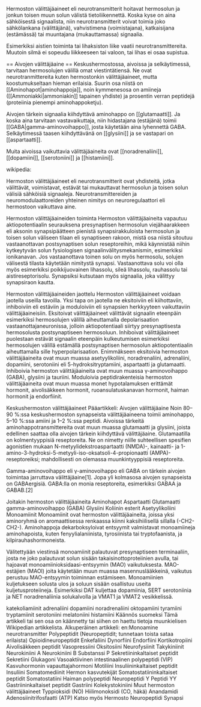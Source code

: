 Hermoston välittäjäaineet eli neurotransmitterit hoitavat hermosolun ja jonkun toisen muun solun välistä tietoliikennettä. Koska kyse on aina sähköisestä signaalista, niin neurotransmitterit voivat toimia joko sähkölankana (välittäjänä), vahvistimena (voimistajana), katkaisijana (estämässä) tai muuntajana (mukauttamassa) signaalia.

Esimerkiksi aistien toiminta tai lihaksiston liike vaatii neurotransmittereita. Muutoin silmä ei sopeudu liikkeeseen tai valoon, tai lihas ei osaa supistua.

== Aivojen välittäjäaine ==
Keskushermostossa, aivoissa ja selkäytimessä, tarvitaan hermosolujen välillä omat viestintätiensä. Ne ovat neurotranmittereita kuten hermostonkin välittäjäaineet, mutta koostumukseltaan hieman erilaisia. Suurin osa niistä on [[Aminohapot|aminohappoja]], noin kymmenesosa on amiineja ([[Ammoniakki|ammoniakin]] tapainen yhdiste) ja prosentin verran peptidejä (proteiinia pienempi aminohappoketju).

Aivojen tärkein signaalia kiihdyttävä aminohappo on [[glutamaatti]]. Ja koska aina tarvitaan vastavaikuttaja, niin hidastajana (estäjänä) toimii [[GABA|gamma-aminovoihappo]], josta käytetään aina lyhennettä GABA. Selkäytimessä taasen kiihdyttävänä on [[glysiini]] ja se vastapari on [[aspartaatti]].

Muita aivoissa vaikuttavia välittäjäaineita ovat [[noradrenaliini]], [[dopamiini]], [[serotoniini]] ja [[histamiini]].





wikipedia:

Hermoston välittäjäaineet eli neurotransmitterit ovat yhdisteitä, jotka välittävät, voimistavat, estävät tai mukauttavat hermosolun ja toisen solun välisiä sähköisiä signaaleja. Neurotransmittereiden ja neuromodulaattoreiden yhteinen nimitys on neuroregulaattori eli hermostoon vaikuttava aine.

Hermoston välittäjäaineiden toiminta
Hermoston välittäjäaineita vapautuu aktiopotentiaalin seurauksena presynaptisen hermosolun viejähaarakkeen eli aksonin synapsipäätteen pienistä synapsirakkuloista hermosolun ja toisen solun väliseen tilaan eli synaptiseen rakoon, mistä osa niistä sitoutuu vastaanottavan postsynaptisen solun reseptoreihin, mikä käynnistää niihin kytkeytyvän solun fysiologisen signaalinvälitysmekanismin, esimerkiksi ionikanavan. Jos vastaanottava toinen solu on myös hermosolu, solujen välisestä tilasta käytetään nimitystä synapsi. Vastaanottava solu voi olla myös esimerkiksi poikkijuovainen lihassolu, sileä lihassolu, rauhassolu tai aistireseptorisolu. Synapsiksi kutsutaan myös signaalia, joka välittyy synapsiraon kautta.

Hermoston välittäjäaineiden jaottelu
Hermoston välittäjäaineet voidaan jaotella useilla tavoilla. Yksi tapa on jaotella ne eksitoiviin eli kiihottaviin, inhiboiviin eli estäviin ja moduloiviin eli synapsien herkkyyteen vaikuttaviin välittäjäaineisiin. Eksitoivat välittäjäaineet välittävät signaalin eteenpäin esimerkiksi hermosolujen välillä aiheuttamalla depolarisaation vastaanottajaneuronissa, jolloin aktiopotentiaali siirtyy presynaptisesta hermosolusta postsynaptiseen hermosoluun. Inhiboivat välittäjäaineet puolestaan estävät signaalin eteenpäin kulkeutumisen esimerkiksi hermosolujen välillä estämällä postsynaptisen hermosolun aktiopotentiaalin aiheuttamalla sille hyperpolarisaation. Enimmäkseen eksitoivia hermoston välittäjäaineita ovat muun muassa asetyylikoliini, noradrenaliini, adrenaliini, dopamiini, serotoniini eli 5-hydroksitryptamiini, aspartaatti ja glutamaatti. Inhiboivia hermoston välittäjäaineita ovat muun muassa γ-aminovoihappo (GABA), glysiini ja tauriini. Moduloivia peptidirakenteisia hermoston välittäjäaineita ovat muun muassa monet hypotalamuksen erittämät hormonit, aivolisäkkeen hormonit, ruoansulatuskanavan hormonit, haiman hormonit ja endorfiinit.

Keskushermoston välittäjäaineet
Pääartikkeli: Aivojen välittäjäaine
Noin 80–90 %:ssa keskushermoston synapseista välittäjäaineena toimii aminohappo, 5–10 %:ssa amiini ja 1–2 %:ssa peptidi. Aivoissa tärkeitä aminohappotransmittereita ovat muun muassa glutamaatti ja glysiini, joista edellinen saattaa olla aivojen tärkein kiihdyttävä välittäjäaine. Glutamaatilla on kolmentyyppisiä reseptoreita. Ne on nimetty niille suhteellisen spesifien agonistien mukaan N-metyylidekstroaspartaatti (NMDA)-, kainaatti- ja 1-amino-3-hydroksi-5-metyyli-iso-oksatsoli-4-propionaatti (AMPA)-reseptoreiksi; mahdollisesti on olemassa muunkintyyppisiä reseptoreita.

Gamma-aminovoihappo eli γ-aminovoihappo eli GABA on tärkein aivojen toimintaa jarruttava välittäjäaine[1]. Jopa yli kolmasosa aivojen synapseista on GABAergisiä. GABA:lla on monia reseptoreita, esimerkiksi GABAA ja GABAB.[2]

Joitakin hermoston välittäjäaineita
Aminohapot
Aspartaatti
Glutamaatti
gamma-aminovoihappo (GABA)
Glysiini
Koliinin esterit
Asetyylikoliini
Monoamiinit
Monoamiinit ovat hermoston välittäjäaineita, joissa yksi aminoryhmä on aromaattisessa renkaassa kiinni kaksihiilisellä sillalla (-CH2-CH2-). Aminohappoja dekarboksyloivat entsyymit valmistavat monoamiineja aminohapoista, kuten fenyylialaniinista, tyrosiinista tai tryptofaanista, ja kilpirauhashormoneista.

Välitettyään viestinsä monoamiinit palautuvat presynaptiseen terminaaliin, josta ne joko palautuvat solun sisään takaisinottoproteiinien avulla, tai hajoavat monoamiinioksidaasi-entsyymin (MAO) vaikutuksesta. MAO-estäjien (MAOI) joita käytetään muun muassa masennuslääkkeinä, vaikutus perustuu MAO-entsyymin toiminnan estämiseen. Monoamiinien kuljetukseen solusta ulos ja soluun sisään osallistuu useita kuljetusproteiineja. Esimerkiksi DAT kuljettaa dopamiinia, SERT serotoniinia ja NET noradrenaliinia solukalvolla ja VMAT1 ja VMAT2 vesikkelissä.

katekoliamiinit
adrenaliini
dopamiini
noradrenaliini
oktopamiini
tyramiini
tryptamiinit
serotoniini
melatoniini
histamiini
Käännös suomeksi
Tämä artikkeli tai sen osa on käännetty tai siihen on haettu tietoja muunkielisen Wikipedian artikkelista.
Alkuperäinen artikkeli: en:Monoamine neurotransmitter
Polypeptidit (Neuropeptidit; tunnetaan toista sataa erilaista)
Opioidineuropeptidit
Enkefaliini
Dynorfiini
Endorfiini
Kortikotropiini
Aivolisäkkeen peptidit
Vasopressiini
Oksitosiini
Neurofysiinit
Takykiniinit
Neurokiniini A
Neurokiniini B
Substanssi P
Sekretiininkaltaiset peptidit
Sekretiini
Glukagoni
Vasoaktiivinen intestinaalinen polypeptidi (VIP)
Kasvuhormonin vapauttajahormoni
Motiliini
Insuliininkaltaiset peptidit
Insuliini
Somatomediinit
Hermon kasvutekijät
Somatostatiininkaltaiset peptidit
Somatostatiini
Haiman polypeptidi
Neuropeptidi Y
Peptidi YY
Gastriininkaltaiset peptidit
Gastriini
Kolekystokiniini
Muut hermoston välittäjäaineet
Typpioksidi (NO)
Hiilimonoksidi (CO, häkä)
Anandamidi
Adenosiinitrifosfaatti (ATP)
Katso myös
Hermosto
Neuropeptidi
Synapsi

